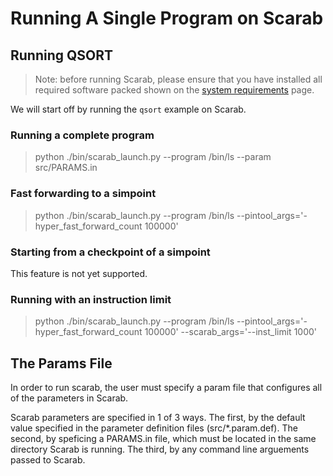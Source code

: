# Running A Single Program on Scarab

## Running QSORT

> Note: before running Scarab, please ensure that you have installed all
required software packed shown on the [system requirements](system_requirements.md) page.

We will start off by running the ```qsort``` example on Scarab.



### Running a complete program
> python ./bin/scarab_launch.py --program /bin/ls --param src/PARAMS.in

### Fast forwarding to a simpoint
> python ./bin/scarab_launch.py --program /bin/ls --pintool_args='-hyper_fast_forward_count 100000'

### Starting from a checkpoint of a simpoint

This feature is not yet supported.

### Running with an instruction limit
> python ./bin/scarab_launch.py --program /bin/ls --pintool_args='-hyper_fast_forward_count 100000' --scarab_args='--inst_limit 1000'

## The Params File

In order to run scarab, the user must specify a param file that configures all
of the parameters in Scarab.

Scarab parameters are specified in 1 of 3 ways. The first, by the default value
specified in the parameter definition files (src/*.param.def).  The second, by
speficing a PARAMS.in file, which must be located in the same directory Scarab
is running. The third, by any command line arguements passed to Scarab.

